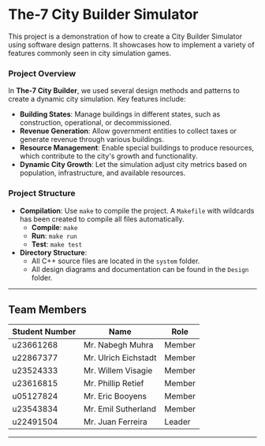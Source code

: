 # The-7 City Builder Simulator

This project is a demonstration of how to create a City Builder Simulator using software design patterns. It showcases how to implement a variety of features commonly seen in city simulation games.

### Project Overview
In **The-7 City Builder**, we used several design methods and patterns to create a dynamic city simulation. Key features include:
- **Building States**: Manage buildings in different states, such as construction, operational, or decommissioned.
- **Revenue Generation**: Allow government entities to collect taxes or generate revenue through various buildings.
- **Resource Management**: Enable special buildings to produce resources, which contribute to the city's growth and functionality.
- **Dynamic City Growth**: Let the simulation adjust city metrics based on population, infrastructure, and available resources.

### Project Structure
- **Compilation**: Use `make` to compile the project. A `Makefile` with wildcards has been created to compile all files automatically.
  - **Compile**: `make` 
  - **Run**: `make run`
  - **Test**: `make test`
- **Directory Structure**:
  - All C++ source files are located in the `system` folder.
  - All design diagrams and documentation can be found in the `Design` folder.

---

## Team Members

| Student Number | Name               | Role       |
|----------------|--------------------|------------|
| u23661268      | Mr. Nabegh Muhra   | Member     |
| u22867377      | Mr. Ulrich Eichstadt | Member   |
| u23524333      | Mr. Willem Visagie | Member     |
| u23616815      | Mr. Phillip Retief | Member     |
| u05127824      | Mr. Eric Booyens   | Member     |
| u23543834      | Mr. Emil Sutherland | Member    |
| u22491504      | Mr. Juan Ferreira  | Leader     |

---
